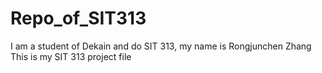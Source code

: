 # Repo_of_SIT313
I am a student of Dekain and do SIT 313, my name is Rongjunchen Zhang
This is my SIT 313 project file
